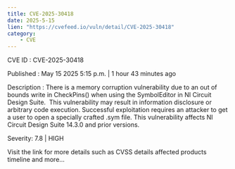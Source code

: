```yaml
---
title: CVE-2025-30418
date: 2025-5-15
lien: "https://cvefeed.io/vuln/detail/CVE-2025-30418"
category:
    - CVE
---
```


CVE ID : CVE-2025-30418

Published :  May 15
2025
5:15 p.m. | 1 hour
43 minutes ago

Description : There is a memory corruption vulnerability due to an out of bounds write in CheckPins() when using the SymbolEditor in NI Circuit Design Suite.  This vulnerability may result in information disclosure or arbitrary code execution. Successful exploitation requires an attacker to get a user to open a specially crafted .sym file. This vulnerability affects NI Circuit Design Suite 14.3.0 and prior versions.

Severity: 7.8 | HIGH

Visit the link for more details
such as CVSS details
affected products
timeline
and more...
